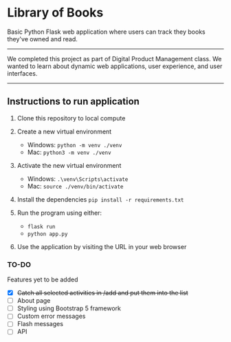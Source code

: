 # Library of Books

Basic Python Flask web application where users can track they books they've owned and read.

---
We completed this project as part of Digital Product Management class. We wanted to learn about dynamic web applications, user experience, and user interfaces.

---

## Instructions to run application
1. Clone this repository to local compute
2. Create a new virtual environment

   - Windows: `python -m venv ./venv`
   - Mac: `python3 -m venv ./venv`

3. Activate the new virtual environment

   - Windows: `.\venv\Scripts\activate`
   - Mac: `source ./venv/bin/activate`

4. Install the dependencies `pip install -r requirements.txt`

5. Run the program using either:

   - `flask run`
   - `python app.py`

6. Use the application by visiting the URL in your web browser

### TO-DO
Features yet to be added

- [x] ~~Catch all selected activities in /add and put them into the list~~
- [ ] About page
- [ ] Styling using Bootstrap 5 framework
- [ ] Custom error messages
- [ ] Flash messages 
- [ ] API
